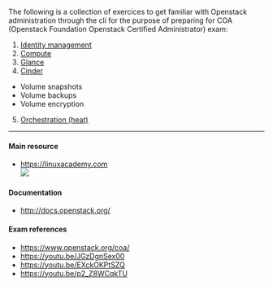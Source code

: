 The following is a collection of exercices to get familiar with Openstack administration through the cli for the purpose of preparing for COA (Openstack Foundation Openstack Certified Administrator) exam:

1. [Identity management](https://github.com/AJNOURI/COA/wiki/01.-Identity-management)
2. [Compute](https://github.com/AJNOURI/COA/wiki/02.-Compute)
3. [Glance](https://github.com/AJNOURI/COA/wiki/03.-Glance)
4. [Cinder](https://github.com/AJNOURI/COA/wiki/04.-Cinder)
  * Volume snapshots  
  * Volume backups
  * Volume encryption
5. [Orchestration (heat)](https://github.com/AJNOURI/COA/wiki/08.-Orchestration)

----------------

#### Main resource
* https://linuxacademy.com    
![](http://hpnouri.free.fr/misc/Selection_245.png)


#### Documentation
* http://docs.openstack.org/  

#### Exam references
* https://www.openstack.org/coa/  
* https://youtu.be/JGzDgnSex00  
* https://youtu.be/EXckOKPtSZQ  
* https://youtu.be/p2_Z8WCqkTU  
